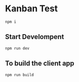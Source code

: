 # Kanban Test

``` 
npm i
```

## Start Develompent
``` 
npm run dev
```

## To build the client app 
```
npm run build
```
